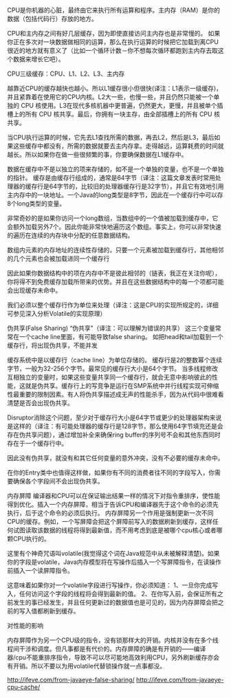 CPU是你机器的心脏，最终由它来执行所有运算和程序。主内存（RAM）是你的数据（包括代码行）存放的地方。

CPU和主内存之间有好几层缓存，因为即使直接访问主内存也是非常慢的。
如果你正在多次对一块数据做相同的运算，那么在执行运算的时候把它加载到离CPU很近的地方就有意义了（比如一个循环计数－你不想每次循环都跑到主内存去取这个数据来增长它吧）。


CPU三级缓存：CPU、L1、L2、L3、主内存

越靠近CPU的缓存越快也越小。所以L1缓存很小但很快(译注：L1表示一级缓存)，并且紧靠着在使用它的CPU内核。L2大一些，也慢一些，并且仍然只能被一个单独的 CPU 核使用。L3在现代多核机器中更普遍，仍然更大，更慢，并且被单个插槽上的所有 CPU 核共享。最后，你拥有一块主存，由全部插槽上的所有 CPU 核共享。


当CPU执行运算的时候，它先去L1查找所需的数据，再去L2，然后是L3，最后如果这些缓存中都没有，所需的数据就要去主内存拿。走得越远，运算耗费的时间就越长。所以如果你在做一些很频繁的事，你要确保数据在L1缓存中。


数据在缓存中不是以独立的项来存储的，如不是一个单独的变量，也不是一个单独的指针。
缓存是由缓存行组成的，通常是64字节（译注：这篇文章发表时常用处理器的缓存行是64字节的，比较旧的处理器缓存行是32字节），并且它有效地引用主内存中的一块地址。一个Java的long类型是8字节，因此在一个缓存行中可以存8个long类型的变量。

非常奇妙的是如果你访问一个long数组，当数组中的一个值被加载到缓存中，它会额外加载另外7个。因此你能非常快地遍历这个数组。事实上，你可以非常快速的遍历在连续的内存块中分配的任意数据结构。

数组内元素的内存地址的连续性存储的，只要一个元素被加载到缓存行，其他相邻的几个元素也会被加载进同一个缓存行

因此如果你数据结构中的项在内存中不是彼此相邻的（链表，我正在关注你呢），你将得不到免费缓存加载所带来的优势。并且在这些数据结构中的每一个项都可能会出现缓存未命中。


我们必须以整个缓存行作为单位来处理（译注：这是CPU的实现所规定的，详细可参见深入分析Volatile的实现原理）


伪共享(False Sharing)
“伪共享”（译注：可以理解为错误的共享）
这三个变量常常在一个cache line里面，有可能导致false sharing。
如把head和tail加载到一个缓存行，将出现伪共享，不能并发


缓存系统中是以缓存行（cache line）为单位存储的。
缓存行是2的整数幂个连续字节，一般为32-256个字节。最常见的缓存行大小是64个字节。
当多线程修改互相独立的变量时，如果这些变量共享同一个缓存行，就会无意中影响彼此的性能，这就是伪共享。缓存行上的写竞争是运行在SMP系统中并行线程实现可伸缩性最重要的限制因素。有人将伪共享描述成无声的性能杀手，因为从代码中很难看清楚是否会出现伪共享。



Disruptor消除这个问题，至少对于缓存行大小是64字节或更少的处理器架构来说是这样的（译注：有可能处理器的缓存行是128字节，那么使用64字节填充还是会存在伪共享问题），通过增加补全来确保ring buffer的序列号不会和其他东西同时存在于一个缓存行中。

因此没有伪共享，就没有和其它任何变量的意外冲突，没有不必要的缓存未命中。


在你的Entry类中也值得这样做，如果你有不同的消费者往不同的字段写入，你需要确保各个字段间不会出现伪共享。


内存屏障
编译器和CPU可以在保证输出结果一样的情况下对指令重排序，使性能得到优化。插入一个内存屏障，相当于告诉CPU和编译器先于这个命令的必须先执行，后于这个命令的必须后执行。
内存屏障另一个作用是强制更新一次不同CPU的缓存。例如，一个写屏障会把这个屏障前写入的数据刷新到缓存，这样任何试图读取该数据的线程将得到最新值，而不用考虑到底是被哪个cpu核心或者哪颗CPU执行的。


这里有个神奇咒语叫volatile(我觉得这个词在Java规范中从未被解释清楚)。如果你的字段是volatile，Java内存模型将在写操作后插入一个写屏障指令，在读操作前插入一个读屏障指令。

这意味着如果你对一个volatile字段进行写操作，你必须知道：
1、一旦你完成写入，任何访问这个字段的线程将会得到最新的值。
2、在你写入前，会保证所有之前发生的事已经发生，并且任何更新过的数据值也是可见的，因为内存屏障会把之前的写入值都刷新到缓存。


对性能的影响

内存屏障作为另一个CPU级的指令，没有锁那样大的开销。内核并没有在多个线程间干涉和调度。但凡事都是有代价的。内存屏障的确是有开销的——编译器/cpu不能重排序指令，导致不可以尽可能地高效利用CPU，另外刷新缓存亦会有开销。所以不要以为用volatile代替锁操作就一点事都没。




http://ifeve.com/from-javaeye-false-sharing/
http://ifeve.com/from-javaeye-cpu-cache/



